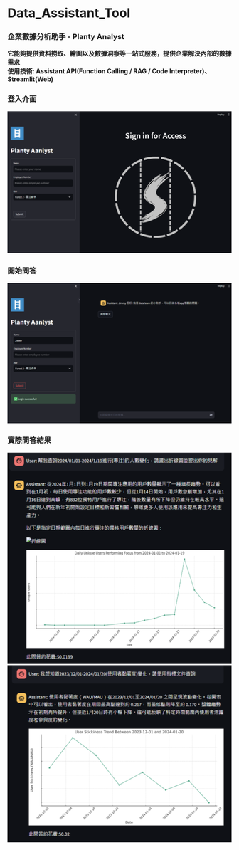 # Data_Assistant_Tool
### 企業數據分析助手 - Planty Analyst  
**它能夠提供資料撈取、繪圖以及數據洞察等一站式服務，提供企業解決內部的數據需求**  
**使用技術: Assistant API(Function Calling / RAG / Code Interpreter)、Streamlit(Web)**

### 登入介面
<img src="https://github.com/Zhijwu/Data_Assistant_Tool/blob/main/images/login.png?raw=true" width="600">

### 開始問答
<img src="https://github.com/Zhijwu/Data_Assistant_Tool/blob/main/images/chat.png?raw=true" width="600">

### 實際問答結果
<img src="https://github.com/Zhijwu/Data_Assistant_Tool/blob/main/images/answer1.png?raw=true" width="600">

<img src="https://github.com/Zhijwu/Data_Assistant_Tool/blob/main/images/answer2.png?raw=true" width="600">
